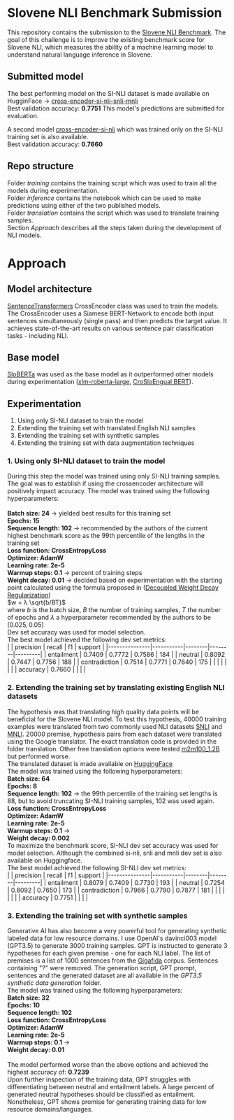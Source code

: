 # Slovene NLI Benchmark Submission
This repository contains the submission to the [Slovene NLI Benchmark](https://slobench.cjvt.si/leaderboard/view/9).
The goal of this challenge is to improve the existing benchmark score for Slovene NLI, which measures the ability of a machine learning model to understand natural language inference in Slovene.

## Submitted model
The best performing model on the SI-NLI dataset is made available on HugginFace -> [cross-encoder-si-nli-snli-mnli](https://huggingface.co/jacinthes/cross-encoder-sloberta-si-nli-snli-mnli/)<br />
Best validation accuracy: **0.7751**
This model's predictions are submitted for evaluation.

A second model [cross-encoder-si-nli](https://huggingface.co/jacinthes/cross-encoder-sloberta-si-nli/) which was trained only on the SI-NLI training set is also available.<br />
Best validation accuracy: **0.7660**

## Repo structure
Folder *training* contains the training script which was used to train all the models during experimentation.<br />
Folder *inference* contains the notebook which can be used to make predictions using either of the two published models.<br />
Folder *translation* contains the script which was used to translate training samples.<br />
Section *Approach* describes all the steps taken during the development of NLI models.

# Approach
## Model architecture
[SentenceTransformers](https://arxiv.org/pdf/1908.10084.pdf) CrossEncoder class was used to train the models. The CrossEncoder uses a Siamese BERT-Network to encode both input sentences simultaneously (single pass) and then predicts the target value. It achieves state-of-the-art results on various sentence pair classification tasks - including NLI.

## Base model
[SloBERTa](https://huggingface.co/EMBEDDIA/sloberta) was used as the base model as it outperformed other models during experimentation ([xlm-roberta-large](https://huggingface.co/xlm-roberta-large), [CroSloEngual BERT](https://huggingface.co/EMBEDDIA/crosloengual-bert)). 

## Experimentation
1. Using only SI-NLI dataset to train the model
2. Extending the training set with translated English NLI samples
3. Extending the training set with synthetic samples
4. Extending the training set with data augmentation techniques

### 1. Using only SI-NLI dataset to train the model
During this step the model was trained using only SI-NLI training samples. The goal was to establish if using the crossencoder architecture will positively impact accuracy. The model was trained using the following hyperparameters:<br />
<br />
**Batch size: 24** -> yielded best results for this training set<br />
**Epochs: 15**<br />
**Sequence length: 102** -> recommended by the authors of the current highest benchmark score as the 99th percentile of the lengths in the training set<br />
**Loss function: CrossEntropyLoss**<br />
**Optimizer: AdamW**<br />
**Learning rate: 2e-5**<br />
**Warmup steps: 0.1** -> percent of training steps<br />
**Weight decay: 0.01** -> decided based on experimentation with the starting point calculated using the formula proposed in ([Decoupled Weight Decay Regularization](https://arxiv.org/abs/1711.05101))<br /> $w = λ \sqrt{b/BT}$<br />
where $b$ is the batch size, $B$ the number of training samples, $T$ the number of epochs and $λ$ a hyperparameter recommended by the authors to be $[0.025, 0.05]$
<br />
Dev set accuracy was used for model selection.<br />
The best model achieved the following dev set metrics:<br />
|               | precision | recall | f1     | support |
|---------------|-----------|--------|--------|---------|
| entailment    | 0.7409    | 0.7772 | 0.7586 | 184     |
| neutral       | 0.8092    | 0.7447 | 0.7756 | 188     |
| contradiction | 0.7514    | 0.7771 | 0.7640 | 175     |
|               |           |        |        |         |
| accuracy      | 0.7660    |        |        |         |

### 2. Extending the training set by translating existing English NLI datasets
The hypothesis was that translating high quality data points will be beneficial for the Slovene NLI model. To test this hypothesis, 40000 training examples were translated from two commonly used NLI datasets [SNLI](https://nlp.stanford.edu/projects/snli/) and [MNLI](https://cims.nyu.edu/~sbowman/multinli/). 20000 premise, hypothesis pairs from each dataset were translated using the Google translator. The exact translation code is provided in the folder translation. Other free translation options were tested [m2m100_1.2B](https://huggingface.co/facebook/m2m100_1.2B) but performed worse.<br />
The translated dataset is made available on [HuggingFace](https://huggingface.co/datasets/jacinthes/slovene_mnli_snli)
<br />
The model was trained using the following hyperparameters:<br />
**Batch size: 64** <br />
**Epochs: 8**<br />
**Sequence length: 102** -> the 99th percentile of the training set lengths is 88, but to avoid truncating SI-NLI training samples, 102 was used again.<br />
**Loss function: CrossEntropyLoss**<br />
**Optimizer: AdamW**<br />
**Learning rate: 2e-5**<br />
**Warmup steps: 0.1** -> <br />
**Weight decay: 0.002** <br />
To maximize the benchmark score, SI-NLI dev set accuracy was used for model selection. Although the combined si-nli, snli and mnli dev set is also available on Huggingface. <br />
The best model achieved the following SI-NLI dev set metrics:<br />
|               | precision | recall | f1     | support |
|---------------|-----------|--------|--------|---------|
| entailment    | 0.8079    | 0.7409 | 0.7730 | 193     |
| neutral       | 0.7254    | 0.8092 | 0.7650 | 173     |
| contradiction | 0.7966    | 0.7790 | 0.7877 | 181     |
|               |           |        |        |         |
| accuracy      | 0.7751    |        |        |         |

### 3. Extending the training set with synthetic samples
Generative AI has also become a very powerful tool for generating synthetic labeled data for low resource domains. I use OpenAI's davinci003 model (GPT3.5) to generate 3000 training samples. GPT is instructed to generate 3 hypotheses for each given premise - one for each NLI label. The list of premises is a list of 1000 sentences from the [Gigafida](https://huggingface.co/datasets/cjvt/cc_gigafida) corpus. Sentences containing "?" were removed. The generation script, GPT prompt, sentences and the generated dataset are all available in the *GPT3.5 synthetic data generation* folder.
<br />
The model was trained using the following hyperparameters:<br />
**Batch size: 32** <br />
**Epochs: 10**<br />
**Sequence length: 102**<br />
**Loss function: CrossEntropyLoss**<br />
**Optimizer: AdamW**<br />
**Learning rate: 2e-5**<br />
**Warmup steps: 0.1** -> <br />
**Weight decay: 0.01** <br />
<br />
The model performed worse than the above options and achieved the highest accuracy of: **0.7239**<br />
Upon further inspection of the training data, GPT struggles with differentiating between neutral and entailment labels. A large percent of generated neutral hypotheses should be classified as entailment. Nonetheless, GPT shows promise for generating training data for low resource domains/languages.
